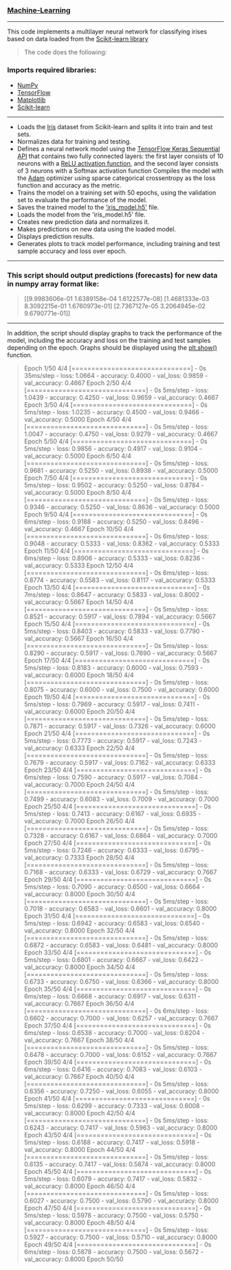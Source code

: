 ### [Machine-Learning](https://www.ibm.com/topics/machine-learning)
___

This code implements a multilayer neural network for classifying irises based on data loaded from the [Scikit-learn library](https://scikit-learn.org/stable/)

> The code does the following:

### Imports required libraries:
* [NumPy](https://numpy.org/install/)
* [TensorFlow](https://www.tensorflow.org/?hl=ru)
* [Matplotlib](https://www.w3schools.com/python/matplotlib_pyplot.asp)
* [Scikit-learn](https://pypi.org/project/scikit-learn/)

___

*   Loads the [Iris](https://www.kaggle.com/code/ash316/ml-from-scratch-with-iris) dataset from Scikit-learn and splits it into train and test sets.
*   Normalizes data for training and testing.
*   Defines a neural network model using the [TensorFlow Keras Sequential API](https://www.tensorflow.org/api_docs/python/tf/keras/Sequential) that contains two fully connected layers: the first layer consists of 10 neurons with a [ReLU activation function](https://machinelearningmastery.com/rectified-linear-activation-function-for-deep-learning-neural-networks/), and the second layer consists of 3 neurons with a Softmax activation function
Compiles the model with the [Adam](https://machinelearningmastery.com/adam-optimization-algorithm-for-deep-learning/) optimizer using sparse categorical crossentropy as the loss function and accuracy as the metric.
*  Trains the model on a training set with 50 epochs, using the validation set to evaluate the performance of the model.
*  Saves the trained model to the ['iris_model.h5'](https://www.kaggle.com/code/ash316/ml-from-scratch-with-iris) file.
*  Loads the model from the 'iris_model.h5' file.
*  Creates new prediction data and normalizes it.
*  Makes predictions on new data using the loaded model.
*  Displays prediction results.
*  Generates plots to track model performance, including training and test sample accuracy and loss over epoch.

___

### This script should output predictions (forecasts) for new data in numpy array format like:

> [[9.9983606e-01 1.6389158e-04 1.6122577e-08]
 [1.4681333e-03 8.3092215e-01 1.6760973e-01]
 [2.7367127e-05 3.2064945e-02 9.6790771e-01]]

___
In addition, the script should display graphs to track the performance of the model, including the accuracy and loss on the training and test samples depending on the epoch. Graphs should be displayed using the [plt.show()](https://matplotlib.org/stable/api/_as_gen/matplotlib.pyplot.show.html) function.

> Epoch 1/50
4/4 [==============================] - 0s 35ms/step - loss: 1.0664 - accuracy: 0.4000 - val_loss: 0.9859 - val_accuracy: 0.4667
Epoch 2/50
4/4 [==============================] - 0s 5ms/step - loss: 1.0439 - accuracy: 0.4250 - val_loss: 0.9659 - val_accuracy: 0.4667
Epoch 3/50
4/4 [==============================] - 0s 5ms/step - loss: 1.0235 - accuracy: 0.4500 - val_loss: 0.9466 - val_accuracy: 0.5000
Epoch 4/50
4/4 [==============================] - 0s 5ms/step - loss: 1.0047 - accuracy: 0.4750 - val_loss: 0.9279 - val_accuracy: 0.4667
Epoch 5/50
4/4 [==============================] - 0s 5ms/step - loss: 0.9856 - accuracy: 0.4917 - val_loss: 0.9104 - val_accuracy: 0.5000
Epoch 6/50
4/4 [==============================] - 0s 5ms/step - loss: 0.9681 - accuracy: 0.5250 - val_loss: 0.8938 - val_accuracy: 0.5000
Epoch 7/50
4/4 [==============================] - 0s 5ms/step - loss: 0.9502 - accuracy: 0.5250 - val_loss: 0.8784 - val_accuracy: 0.5000
Epoch 8/50
4/4 [==============================] - 0s 5ms/step - loss: 0.9346 - accuracy: 0.5250 - val_loss: 0.8636 - val_accuracy: 0.5000
Epoch 9/50
4/4 [==============================] - 0s 6ms/step - loss: 0.9188 - accuracy: 0.5250 - val_loss: 0.8496 - val_accuracy: 0.4667
Epoch 10/50
4/4 [==============================] - 0s 6ms/step - loss: 0.9048 - accuracy: 0.5333 - val_loss: 0.8362 - val_accuracy: 0.5333
Epoch 11/50
4/4 [==============================] - 0s 6ms/step - loss: 0.8906 - accuracy: 0.5333 - val_loss: 0.8236 - val_accuracy: 0.5333
Epoch 12/50
4/4 [==============================] - 0s 6ms/step - loss: 0.8774 - accuracy: 0.5583 - val_loss: 0.8117 - val_accuracy: 0.5333
Epoch 13/50
4/4 [==============================] - 0s 7ms/step - loss: 0.8647 - accuracy: 0.5833 - val_loss: 0.8002 - val_accuracy: 0.5667
Epoch 14/50
4/4 [==============================] - 0s 5ms/step - loss: 0.8521 - accuracy: 0.5917 - val_loss: 0.7894 - val_accuracy: 0.5667
Epoch 15/50
4/4 [==============================] - 0s 5ms/step - loss: 0.8403 - accuracy: 0.5833 - val_loss: 0.7790 - val_accuracy: 0.5667
Epoch 16/50
4/4 [==============================] - 0s 5ms/step - loss: 0.8290 - accuracy: 0.5917 - val_loss: 0.7690 - val_accuracy: 0.5667
Epoch 17/50
4/4 [==============================] - 0s 5ms/step - loss: 0.8183 - accuracy: 0.6000 - val_loss: 0.7593 - val_accuracy: 0.6000
Epoch 18/50
4/4 [==============================] - 0s 5ms/step - loss: 0.8075 - accuracy: 0.6000 - val_loss: 0.7500 - val_accuracy: 0.6000
Epoch 19/50
4/4 [==============================] - 0s 5ms/step - loss: 0.7969 - accuracy: 0.5917 - val_loss: 0.7411 - val_accuracy: 0.6000
Epoch 20/50
4/4 [==============================] - 0s 5ms/step - loss: 0.7871 - accuracy: 0.5917 - val_loss: 0.7326 - val_accuracy: 0.6000
Epoch 21/50
4/4 [==============================] - 0s 5ms/step - loss: 0.7773 - accuracy: 0.5917 - val_loss: 0.7243 - val_accuracy: 0.6333
Epoch 22/50
4/4 [==============================] - 0s 5ms/step - loss: 0.7679 - accuracy: 0.5917 - val_loss: 0.7162 - val_accuracy: 0.6333
Epoch 23/50
4/4 [==============================] - 0s 6ms/step - loss: 0.7590 - accuracy: 0.5917 - val_loss: 0.7084 - val_accuracy: 0.7000
Epoch 24/50
4/4 [==============================] - 0s 5ms/step - loss: 0.7499 - accuracy: 0.6083 - val_loss: 0.7009 - val_accuracy: 0.7000
Epoch 25/50
4/4 [==============================] - 0s 5ms/step - loss: 0.7413 - accuracy: 0.6167 - val_loss: 0.6935 - val_accuracy: 0.7000
Epoch 26/50
4/4 [==============================] - 0s 5ms/step - loss: 0.7328 - accuracy: 0.6167 - val_loss: 0.6864 - val_accuracy: 0.7000
Epoch 27/50
4/4 [==============================] - 0s 5ms/step - loss: 0.7246 - accuracy: 0.6333 - val_loss: 0.6795 - val_accuracy: 0.7333
Epoch 28/50
4/4 [==============================] - 0s 5ms/step - loss: 0.7168 - accuracy: 0.6333 - val_loss: 0.6729 - val_accuracy: 0.7667
Epoch 29/50
4/4 [==============================] - 0s 5ms/step - loss: 0.7090 - accuracy: 0.6500 - val_loss: 0.6664 - val_accuracy: 0.8000
Epoch 30/50
4/4 [==============================] - 0s 5ms/step - loss: 0.7018 - accuracy: 0.6583 - val_loss: 0.6601 - val_accuracy: 0.8000
Epoch 31/50
4/4 [==============================] - 0s 5ms/step - loss: 0.6942 - accuracy: 0.6583 - val_loss: 0.6540 - val_accuracy: 0.8000
Epoch 32/50
4/4 [==============================] - 0s 5ms/step - loss: 0.6872 - accuracy: 0.6583 - val_loss: 0.6481 - val_accuracy: 0.8000
Epoch 33/50
4/4 [==============================] - 0s 5ms/step - loss: 0.6801 - accuracy: 0.6667 - val_loss: 0.6422 - val_accuracy: 0.8000
Epoch 34/50
4/4 [==============================] - 0s 5ms/step - loss: 0.6733 - accuracy: 0.6750 - val_loss: 0.6366 - val_accuracy: 0.8000
Epoch 35/50
4/4 [==============================] - 0s 6ms/step - loss: 0.6668 - accuracy: 0.6917 - val_loss: 0.6311 - val_accuracy: 0.7667
Epoch 36/50
4/4 [==============================] - 0s 6ms/step - loss: 0.6602 - accuracy: 0.7000 - val_loss: 0.6257 - val_accuracy: 0.7667
Epoch 37/50
4/4 [==============================] - 0s 6ms/step - loss: 0.6538 - accuracy: 0.7000 - val_loss: 0.6204 - val_accuracy: 0.7667
Epoch 38/50
4/4 [==============================] - 0s 5ms/step - loss: 0.6478 - accuracy: 0.7000 - val_loss: 0.6152 - val_accuracy: 0.7667
Epoch 39/50
4/4 [==============================] - 0s 6ms/step - loss: 0.6416 - accuracy: 0.7083 - val_loss: 0.6103 - val_accuracy: 0.7667
Epoch 40/50
4/4 [==============================] - 0s 5ms/step - loss: 0.6356 - accuracy: 0.7250 - val_loss: 0.6055 - val_accuracy: 0.8000
Epoch 41/50
4/4 [==============================] - 0s 5ms/step - loss: 0.6299 - accuracy: 0.7333 - val_loss: 0.6008 - val_accuracy: 0.8000
Epoch 42/50
4/4 [==============================] - 0s 5ms/step - loss: 0.6243 - accuracy: 0.7417 - val_loss: 0.5963 - val_accuracy: 0.8000
Epoch 43/50
4/4 [==============================] - 0s 5ms/step - loss: 0.6188 - accuracy: 0.7417 - val_loss: 0.5918 - val_accuracy: 0.8000
Epoch 44/50
4/4 [==============================] - 0s 5ms/step - loss: 0.6135 - accuracy: 0.7417 - val_loss: 0.5874 - val_accuracy: 0.8000
Epoch 45/50
4/4 [==============================] - 0s 5ms/step - loss: 0.6079 - accuracy: 0.7417 - val_loss: 0.5832 - val_accuracy: 0.8000
Epoch 46/50
4/4 [==============================] - 0s 5ms/step - loss: 0.6027 - accuracy: 0.7500 - val_loss: 0.5790 - val_accuracy: 0.8000
Epoch 47/50
4/4 [==============================] - 0s 5ms/step - loss: 0.5978 - accuracy: 0.7500 - val_loss: 0.5750 - val_accuracy: 0.8000
Epoch 48/50
4/4 [==============================] - 0s 5ms/step - loss: 0.5927 - accuracy: 0.7500 - val_loss: 0.5710 - val_accuracy: 0.8000
Epoch 49/50
4/4 [==============================] - 0s 6ms/step - loss: 0.5878 - accuracy: 0.7500 - val_loss: 0.5672 - val_accuracy: 0.8000
Epoch 50/50